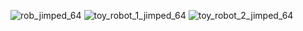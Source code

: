 ![rob_jimped_64](/img/gallery_collections/robots/rob_jimped_64.jpg)
![toy_robot_1_jimped_64](/img/gallery_collections/robots/toy_robot_1_jimped_64.jpg)
![toy_robot_2_jimped_64](/img/gallery_collections/robots/toy_robot_2_jimped_64.jpg)
